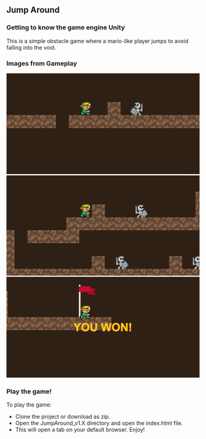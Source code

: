 ## Jump Around
### Getting to know the game engine Unity
This is a simple obstacle game where a mario-like player jumps to avoid falling into the void.


### Images from Gameplay
[image1]: ExampleImages/example_1.png
[image2]: ExampleImages/example_2.png
[image3]: ExampleImages/example_3.png

![alt text][image1]
![alt text][image2]
![alt text][image3]

### Play the game!
To play the game:
* Clone the project or download as zip.
* Open the JumpAround_v1.X directory and open the index.html file.
* This will open a tab on your default browser.
Enjoy!
